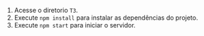 1. Acesse o diretorio `T3`.
2. Execute `npm install` para instalar as dependências do projeto.
3. Execute `npm start` para iniciar o servidor.